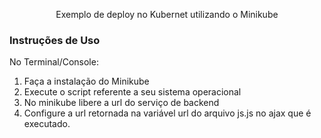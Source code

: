 <p align="center">Exemplo de deploy no Kubernet utilizando o Minikube</p>
<h3>Instruções de Uso</h3>
<p>No Terminal/Console:</p>
<ol>
	<li>Faça a instalação do Minikube</li>
	<li>Execute o script referente a seu sistema operacional</li> 
    <li>No minikube libere a url do serviço de backend</li> 
    <li>Configure a url retornada na variável url do arquivo js.js no ajax que é executado.</li> 
</ol>
